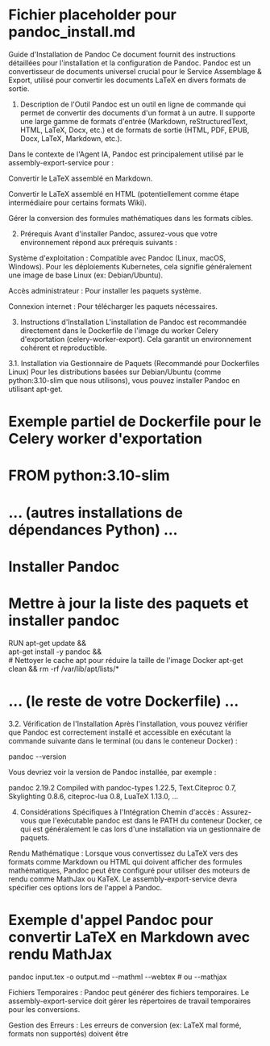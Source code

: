 # Fichier placeholder pour pandoc_install.md
Guide d'Installation de Pandoc
Ce document fournit des instructions détaillées pour l'installation et la configuration de Pandoc. Pandoc est un convertisseur de documents universel crucial pour le Service Assemblage & Export, utilisé pour convertir les documents LaTeX en divers formats de sortie.

1. Description de l'Outil
Pandoc est un outil en ligne de commande qui permet de convertir des documents d'un format à un autre. Il supporte une large gamme de formats d'entrée (Markdown, reStructuredText, HTML, LaTeX, Docx, etc.) et de formats de sortie (HTML, PDF, EPUB, Docx, LaTeX, Markdown, etc.).

Dans le contexte de l'Agent IA, Pandoc est principalement utilisé par le assembly-export-service pour :

Convertir le LaTeX assemblé en Markdown.

Convertir le LaTeX assemblé en HTML (potentiellement comme étape intermédiaire pour certains formats Wiki).

Gérer la conversion des formules mathématiques dans les formats cibles.

2. Prérequis
Avant d'installer Pandoc, assurez-vous que votre environnement répond aux prérequis suivants :

Système d'exploitation : Compatible avec Pandoc (Linux, macOS, Windows). Pour les déploiements Kubernetes, cela signifie généralement une image de base Linux (ex: Debian/Ubuntu).

Accès administrateur : Pour installer les paquets système.

Connexion internet : Pour télécharger les paquets nécessaires.

3. Instructions d'Installation
L'installation de Pandoc est recommandée directement dans le Dockerfile de l'image du worker Celery d'exportation (celery-worker-export). Cela garantit un environnement cohérent et reproductible.

3.1. Installation via Gestionnaire de Paquets (Recommandé pour Dockerfiles Linux)
Pour les distributions basées sur Debian/Ubuntu (comme python:3.10-slim que nous utilisons), vous pouvez installer Pandoc en utilisant apt-get.

# Exemple partiel de Dockerfile pour le Celery worker d'exportation
# FROM python:3.10-slim

# ... (autres installations de dépendances Python) ...

# Installer Pandoc
# Mettre à jour la liste des paquets et installer pandoc
RUN apt-get update && \
    apt-get install -y pandoc && \
    # Nettoyer le cache apt pour réduire la taille de l'image Docker
    apt-get clean && rm -rf /var/lib/apt/lists/*

# ... (le reste de votre Dockerfile) ...

3.2. Vérification de l'Installation
Après l'installation, vous pouvez vérifier que Pandoc est correctement installé et accessible en exécutant la commande suivante dans le terminal (ou dans le conteneur Docker) :

pandoc --version

Vous devriez voir la version de Pandoc installée, par exemple :

pandoc 2.19.2
Compiled with pandoc-types 1.22.5, Text.Citeproc 0.7, Skylighting 0.8.6,
  citeproc-lua 0.8, LuaTeX 1.13.0, ...

4. Considérations Spécifiques à l'Intégration
Chemin d'accès : Assurez-vous que l'exécutable pandoc est dans le PATH du conteneur Docker, ce qui est généralement le cas lors d'une installation via un gestionnaire de paquets.

Rendu Mathématique : Lorsque vous convertissez du LaTeX vers des formats comme Markdown ou HTML qui doivent afficher des formules mathématiques, Pandoc peut être configuré pour utiliser des moteurs de rendu comme MathJax ou KaTeX. Le assembly-export-service devra spécifier ces options lors de l'appel à Pandoc.

# Exemple d'appel Pandoc pour convertir LaTeX en Markdown avec rendu MathJax
pandoc input.tex -o output.md --mathml --webtex # ou --mathjax

Fichiers Temporaires : Pandoc peut générer des fichiers temporaires. Le assembly-export-service doit gérer les répertoires de travail temporaires pour les conversions.

Gestion des Erreurs : Les erreurs de conversion (ex: LaTeX mal formé, formats non supportés) doivent être